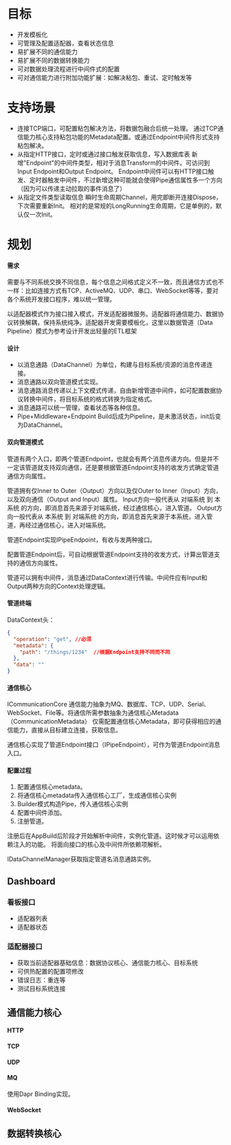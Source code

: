 # 目标

- 开发模板化
- 可管理及配置适配器，查看状态信息
- 易扩展不同的通信能力
- 易扩展不同的数据转换能力
- 可对数据处理流程进行中间件式的配置
- 可对通信能力进行附加功能扩展：如解决粘包、重试、定时触发等
# 支持场景

- 连接TCP端口，可配置粘包解决方法，将数据包融合后统一处理。
		通过TCP通信能力核心支持粘包功能的Metadata配置。或通过Endpoint中间件形式支持粘包解决。
- 从指定HTTP接口，定时或通过接口触发获取信息，写入数据库表
		新增"Endpoint"的中间件类型，相对于消息Transform的中间件。可访问到Input Endpoint和Output Endpoint。
		Endpoint中间件可以有HTTP接口触发、定时器触发中间件，不过新增这种可能就会使得Pipe通信属性多一个方向（因为可以传递主动拉取的事件消息了）
- 从指定文件类型读取信息
		瞬时生命周期Channel，用完即断开连接Dispose，下次需要重新Init。
		相对的是常规的LongRunning生命周期，它是单例的，默认仅一次Init。

# 规划

#### 需求

需要与不同系统交换不同信息，每个信息之间格式定义不一致，而且通信方式也不一样：比如连接方式有TCP、ActiveMQ、UDP、串口、WebSocket等等，要对各个系统开发接口程序，难以统一管理。

以适配器模式作为接口接入模式，开发适配器微服务。适配器将通信能力、数据协议转换解耦，保持系统纯净。适配器开发需要模板化，这里以数据管道（Data Pipeline）模式为参考设计开发出轻量的ETL框架

#### 设计

- 以消息通路（DataChannel）为单位，构建与目标系统/资源的消息传递连接。
- 消息通路以双向管道模式实现。
- 消息通路消息传递以上下文模式传递，自由新增管道中间件，如可配置数据协议转换中间件，将目标系统的格式转换为指定格式。
- 消息通路可以统一管理，查看状态等各种信息。
- Pipe+Middleware+Endpoint Build后成为Pipeline，是未激活状态，init后变为DataChannel。

#### 双向管道模式

管道有两个入口，即两个管道Endpoint，也就会有两个消息传递方向。但是并不一定该管道就支持双向通信，还是要根据管道Endpoint支持的收发方式确定管道通信方向属性。

管道拥有仅Inner to Outer（Output）方向以及仅Outer to Inner（Input）方向，以及双向通信（Output and Input）属性。
Input方向一般代表从 对端系统 到 本系统 的方向，即消息首先来源于对端系统，经过通信核心，进入管道。
Output方向一般代表从 本系统 到 对端系统 的方向，即消息首先来源于本系统，进入管道，再经过通信核心，进入对端系统。

管道Endpoint实现IPipeEndpoint，有收与发两种接口。

配置管道Endpoint后，可自动根据管道Endpoint支持的收发方式，计算出管道支持的通信方向属性。

管道可以拥有中间件，消息通过DataContext进行传输。中间件应有Input和Output两种方向的Context处理逻辑。

#### 管道终端

DataContext头：
```json
{
  "operation": "get", //必须
  "metadata": {
    "path": "/things/1234"  //根据Endpoint支持不同而不同
  },
  "data": ""
}
```

#### 通信核心
ICommunicationCore
通信能力抽象为MQ、数据库、TCP、UDP、Serial、WebSocket、File等。将通信所需参数抽象为通信核心Metadata（CommunicationMetadata）
仅需配置通信核心Metadata，即可获得相应的通信能力，直接从目标建立连接，获取信息。

通信核心实现了管道Endpoint接口（IPipeEndpoint），可作为管道Endpoint消息入口。


#### 配置过程

1. 配置通信核心metadata。
2. 将通信核心metadata传入通信核心工厂，生成通信核心实例
3. Builder模式构造Pipe，传入通信核心实例
4. 配置中间件添加。
5. 注册管道。

注册后在AppBuild后阶段才开始解析中间件，实例化管道。这时候才可以运用依赖注入的功能。
将面向接口的核心及中间件所依赖项解析。

IDataChannelManager获取指定管道名消息通路实例。


## Dashboard

### 看板接口
- 适配器列表
- 适配器状态

### 适配器接口
- 获取当前适配器基础信息：数据协议核心、通信能力核心、目标系统
- 可供热配置的配置项修改
- 错误日志：重连等
- 测试目标系统连接

## 通信能力核心

#### HTTP

#### TCP

#### UDP

#### MQ
使用Dapr Binding实现。

#### WebSocket


## 数据转换核心

